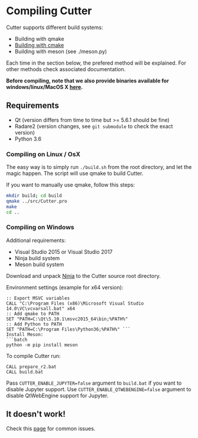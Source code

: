 # Compiling Cutter

Cutter supports different build systems:

* Building with qmake
* [Building with cmake](cmake.md)
* Building with meson (see ./meson.py)

Each time in the section below, the prefered method will be explained. For other methods check associated documentation.

**Before compiling, note that we also provide binaries available for windows/linux/MacOS X [here](https://github.com/radareorg/cutter/releases).**

## Requirements

* Qt (version differs from time to time but >= 5.6.1 should be fine)
* Radare2 (version changes, see `git submodule` to check the exact version)
* Python 3.6

### Compiling on Linux / OsX

The easy way is to simply run `./build.sh` from the root directory, and let the magic happen. The script will use qmake to build Cutter.

If you want to manually use qmake, follow this steps:
```sh
mkdir build; cd build
qmake ../src/Cutter.pro
make
cd ..
```

### Compiling on Windows

Additional requirements:

* Visual Studio 2015 or Visual Studio 2017
* Ninja build system
* Meson build system

Download and unpack [Ninja](https://github.com/ninja-build/ninja/releases) to the Cutter source root directory.

Environment settings (example for x64 version):
```batch
:: Export MSVC variables
CALL "C:\Program Files (x86)\Microsoft Visual Studio 14.0\VC\vcvarsall.bat" x64
:: Add qmake to PATH
SET "PATH=C:\Qt\5.10.1\msvc2015_64\bin;%PATH%"
:: Add Python to PATH
SET "PATH=C:\Program Files\Python36;%PATH%" ``` 
Install Meson:
```batch
python -m pip install meson
```
To compile Cutter run:
```batch
CALL prepare_r2.bat
CALL build.bat
```

Pass `CUTTER_ENABLE_JUPYTER=false` argument to `build.bat` if you want to disable Jupyter support. Use `CUTTER_ENABLE_QTWEBENGINE=false` argument to disable QtWebEngine support for Jupyter.

## It doesn't work!

Check this [page](common-errors.md) for common issues.
